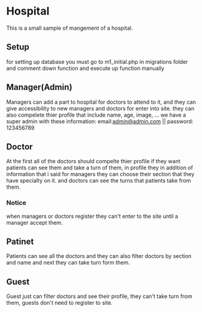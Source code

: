 # Hospital
This is a small sample of mangement of a hospital.
## Setup
for setting up database you must go to m1_initial.php in migrations folder and comment down function and execute up function manually 
## Manager(Admin)
Managers can add a part to hospital for doctors to attend to it, and they can give accessibility to new managers and doctors for enter into site.
they can also compelete thier profile that include name, age, image, ...
we have a super admin with these information: email:admin@admin.com || password: 123456789
## Doctor
At the first all of the doctors should compelte thier profile if they want patients can see them and take a turn of them,
in profile they in addition of information that i said for managers they can choose their section that they have specialty on it.
and doctors can see the turns that patients take from them.
### Notice
when managers or doctors register they can't enter to the site until a manager accept them.
## Patinet
Patients can see all the doctors and they can also filter doctors by section and name and next they can take turn form them.
## Guest
Guest just can filter doctors and see their profile, they can't take turn from them, guests don't need to register to site.
